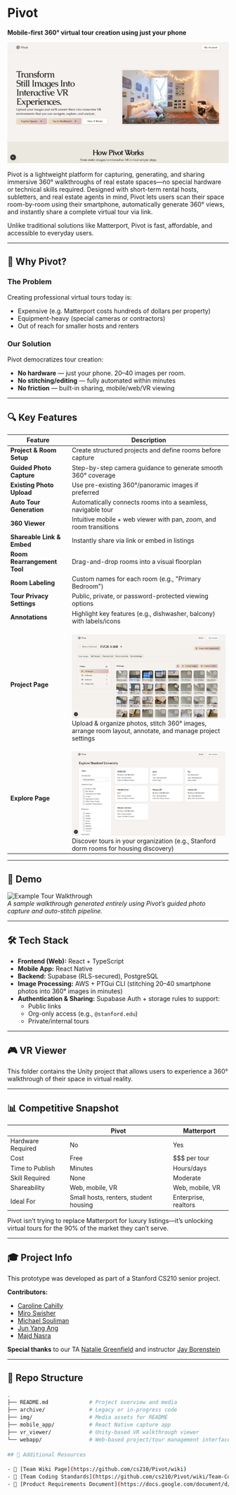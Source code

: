 # Pivot

**Mobile-first 360° virtual tour creation using just your phone**

![Home Page](img/readme/home%20page.png)

Pivot is a lightweight platform for capturing, generating, and sharing immersive 360° walkthroughs of real estate spaces—no special hardware or technical skills required. Designed with short-term rental hosts, subletters, and real estate agents in mind, Pivot lets users scan their space room-by-room using their smartphone, automatically generate 360° views, and instantly share a complete virtual tour via link.

Unlike traditional solutions like Matterport, Pivot is fast, affordable, and accessible to everyday users.

---

## 🚀 Why Pivot?

### The Problem  
Creating professional virtual tours today is:
- Expensive (e.g. Matterport costs hundreds of dollars per property)
- Equipment-heavy (special cameras or contractors)
- Out of reach for smaller hosts and renters

### Our Solution  
Pivot democratizes tour creation:
- **No hardware** — just your phone. 20–40 images per room.
- **No stitching/editing** — fully automated within minutes
- **No friction** — built-in sharing, mobile/web/VR viewing

---

## 🔍 Key Features

| Feature | Description |
|--------|-------------|
| **Project & Room Setup** | Create structured projects and define rooms before capture |
| **Guided Photo Capture** | Step-by-step camera guidance to generate smooth 360° coverage |
| **Existing Photo Upload** | Use pre-existing 360°/panoramic images if preferred |
| **Auto Tour Generation** | Automatically connects rooms into a seamless, navigable tour |
| **360 Viewer** | Intuitive mobile + web viewer with pan, zoom, and room transitions |
| **Shareable Link & Embed** | Instantly share via link or embed in listings |
| **Room Rearrangement Tool** | Drag-and-drop rooms into a visual floorplan |
| **Room Labeling** | Custom names for each room (e.g., "Primary Bedroom") |
| **Tour Privacy Settings** | Public, private, or password-protected viewing options |
| **Annotations** | Highlight key features (e.g., dishwasher, balcony) with labels/icons |
| **Project Page** | <br>![Project Page](img/readme/project.png)<br>Upload & organize photos, stitch 360° images, arrange room layout, annotate, and manage project settings |
| **Explore Page** | <br>![Explore Page](img/readme/explore.png)<br>Discover tours in your organization (e.g., Stanford dorm rooms for housing discovery) |

---

## 🧪 Demo

![Example Tour Walkthrough](img/readme/example%20tour.gif)  
*A sample walkthrough generated entirely using Pivot’s guided photo capture and auto-stitch pipeline.*

---

## 🛠️ Tech Stack

- **Frontend (Web):** React + TypeScript
- **Mobile App:** React Native
- **Backend:** Supabase (RLS-secured), PostgreSQL
- **Image Processing:** AWS + PTGui CLI (stitching 20–40 smartphone photos into 360° images in minutes)
- **Authentication & Sharing:** Supabase Auth + storage rules to support:
  - Public links
  - Org-only access (e.g., `@stanford.edu`)
  - Private/internal tours

---

## 🎮 VR Viewer

This folder contains the Unity project that allows users to experience a 360° walkthrough of their space in virtual reality.

---

## 📊 Competitive Snapshot

|                    | **Pivot** | **Matterport** |
|--------------------|-----------|----------------|
| Hardware Required  | No        | Yes            |
| Cost               | Free      | $$$ per tour   |
| Time to Publish    | Minutes   | Hours/days     |
| Skill Required     | None      | Moderate       |
| Shareability       | Web, mobile, VR | Web, mobile, VR |
| Ideal For          | Small hosts, renters, student housing | Enterprise, realtors |

Pivot isn’t trying to replace Matterport for luxury listings—it’s unlocking virtual tours for the 90% of the market they can’t serve.

---

## 🎓 Project Info

This prototype was developed as part of a Stanford CS210 senior project.

**Contributors:**
- [Caroline Cahilly](https://github.com/ccahilly)  
- [Miro Swisher](https://github.com/MiroSwisher)  
- [Michael Souliman](https://github.com/michaelsouliman)  
- [Jun Yang Ang](https://github.com/theviciouscircle)  
- [Majd Nasra](https://github.com/majdnasra2)

**Special thanks** to our TA [Natalie Greenfield](https://github.com/natalieg1) and instructor [Jay Borenstein](https://github.com/JBB)

---

## 📁 Repo Structure

```bash
.
├── README.md             # Project overview and media
├── archive/              # Legacy or in-progress code
├── img/                  # Media assets for README
├── mobile_app/           # React Native capture app
├── vr_viewer/            # Unity-based VR walkthrough viewer
└── webapp/               # Web-based project/tour management interface

## 📎 Additional Resources

- 📘 [Team Wiki Page](https://github.com/cs210/Pivot/wiki)  
- 📐 [Team Coding Standards](https://github.com/cs210/Pivot/wiki/Team-Coding-Standards)  
- 📄 [Product Requirements Document](https://docs.google.com/document/d/1jG3TpzOdq8mq9hlyTwwn-EBwxiXAfL_b9FL28QPo6WE/edit?tab=t.0#heading=h.p6o1yo1yd1du)